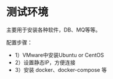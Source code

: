 # 测试环境

主要用于安装各种软件，DB、MQ等等。

配置步骤：

* 1）VMware中安装Ubuntu or CentOS
* 2）设置静态IP，方便连接
* 3）安装 docker、docker-compose 等

